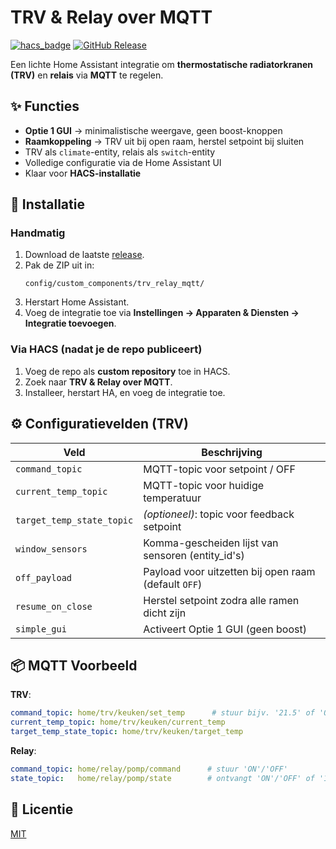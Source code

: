 # TRV & Relay over MQTT

[![hacs_badge](https://img.shields.io/badge/HACS-Custom-blue.svg)](https://hacs.xyz/)
[![GitHub Release](https://img.shields.io/github/v/release/shoarma4life/home-assistant-trv_relay_mqtt)](https://github.com/shoarma4life/home-assistant-trv_relay_mqtt/releases)

Een lichte Home Assistant integratie om **thermostatische radiatorkranen (TRV)** en **relais** via **MQTT** te regelen.

## ✨ Functies
- **Optie 1 GUI** → minimalistische weergave, geen boost-knoppen
- **Raamkoppeling** → TRV uit bij open raam, herstel setpoint bij sluiten
- TRV als `climate`-entity, relais als `switch`-entity
- Volledige configuratie via de Home Assistant UI
- Klaar voor **HACS-installatie**

## 🚀 Installatie
### Handmatig
1. Download de laatste [release](https://github.com/shoarma4life/home-assistant-trv_relay_mqtt/releases).
2. Pak de ZIP uit in:
   ```
   config/custom_components/trv_relay_mqtt/
   ```
3. Herstart Home Assistant.
4. Voeg de integratie toe via **Instellingen → Apparaten & Diensten → Integratie toevoegen**.

### Via HACS (nadat je de repo publiceert)
1. Voeg de repo als **custom repository** toe in HACS.
2. Zoek naar **TRV & Relay over MQTT**.
3. Installeer, herstart HA, en voeg de integratie toe.

## ⚙️ Configuratievelden (TRV)
| Veld                     | Beschrijving                                        |
|-------------------------|-----------------------------------------------------|
| `command_topic`         | MQTT-topic voor setpoint / OFF                      |
| `current_temp_topic`    | MQTT-topic voor huidige temperatuur                |
| `target_temp_state_topic` | *(optioneel)*: topic voor feedback setpoint      |
| `window_sensors`        | Komma-gescheiden lijst van sensoren (entity_id's)   |
| `off_payload`           | Payload voor uitzetten bij open raam (default `OFF`)|
| `resume_on_close`       | Herstel setpoint zodra alle ramen dicht zijn        |
| `simple_gui`            | Activeert Optie 1 GUI (geen boost)                  |

## 📦 MQTT Voorbeeld
**TRV**:
```yaml
command_topic: home/trv/keuken/set_temp      # stuur bijv. '21.5' of 'OFF'
current_temp_topic: home/trv/keuken/current_temp
target_temp_state_topic: home/trv/keuken/target_temp
```

**Relay**:
```yaml
command_topic: home/relay/pomp/command      # stuur 'ON'/'OFF'
state_topic:   home/relay/pomp/state        # ontvangt 'ON'/'OFF' of '1'/'0'
```

## 🧾 Licentie
[MIT](LICENSE)
